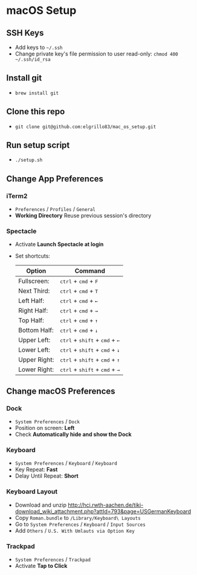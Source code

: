 # macOS Setup

## SSH Keys

* Add keys to `~/.ssh`
* Change private key's file permission to user read-only: `chmod 400 ~/.ssh/id_rsa`

## Install git

* `brew install git`

## Clone this repo

* `git clone git@github.com:elgrillo83/mac_os_setup.git`

## Run setup script

*  `./setup.sh`

## Change App Preferences

### iTerm2

* `Preferences` / `Profiles` / `General`
* **Working Directory** Reuse previous session's directory

### Spectacle

* Activate **Launch Spectacle at login**
* Set shortcuts:

  | Option       | Command                                                                 |
  | ------------ | ----------------------------------------------------------------------- |
  | Fullscreen:  | <kbd>ctrl</kbd> + <kbd>cmd</kbd> + <kbd>F</kbd>                         |
  | Next Third:  | <kbd>ctrl</kbd> + <kbd>cmd</kbd> + <kbd>T</kbd>                         |
  | Left Half:   | <kbd>ctrl</kbd> + <kbd>cmd</kbd> + <kbd>&larr;</kbd>                    |
  | Right Half:  | <kbd>ctrl</kbd> + <kbd>cmd</kbd> + <kbd>&rarr;</kbd>                    |
  | Top Half:    | <kbd>ctrl</kbd> + <kbd>cmd</kbd> + <kbd>&uarr;</kbd>                    |
  | Bottom Half: | <kbd>ctrl</kbd> + <kbd>cmd</kbd> + <kbd>&darr;</kbd>                    |
  | Upper Left:  | <kbd>ctrl</kbd> + <kbd>shift</kbd> + <kbd>cmd</kbd> + <kbd>&larr;</kbd> |
  | Lower Left:  | <kbd>ctrl</kbd> + <kbd>shift</kbd> + <kbd>cmd</kbd> + <kbd>&darr;</kbd> |
  | Upper Right: | <kbd>ctrl</kbd> + <kbd>shift</kbd> + <kbd>cmd</kbd> + <kbd>&uarr;</kbd> |
  | Lower Right: | <kbd>ctrl</kbd> + <kbd>shift</kbd> + <kbd>cmd</kbd> + <kbd>&rarr;</kbd> |

## Change macOS Preferences

### Dock

* `System Preferences` / `Dock`
* Position on screen: **Left**
* Check **Automatically hide and show the Dock**

### Keyboard

* `System Preferences` / `Keyboard` / `Keyboard`
* Key Repeat: **Fast**
* Delay Until Repeat: **Short**

### Keyboard Layout

* Download and unzip http://hci.rwth-aachen.de/tiki-download_wiki_attachment.php?attId=793&page=USGermanKeyboard
* Copy `Roman.bundle` to `/Library/Keyboard\ Layouts`
* Go to `System Preferences` / `Keyboard` / `Input Sources`
* Add `Others` / `U.S. With Umlauts via Option Key`

### Trackpad

* `System Preferences` / `Trackpad`
* Activate **Tap to Click**
